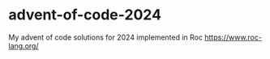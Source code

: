 # advent-of-code-2024
My advent of code solutions for 2024 implemented in Roc https://www.roc-lang.org/
